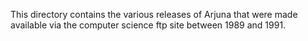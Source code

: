 This directory contains the various releases of Arjuna that were made available via the computer science ftp site between 1989 and 1991.
